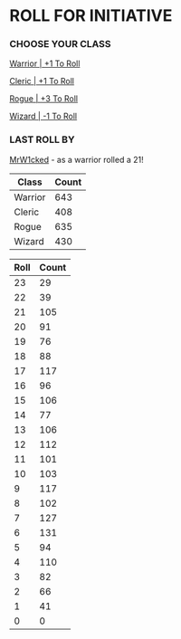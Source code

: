 # ROLL FOR INITIATIVE
### CHOOSE YOUR CLASS

[Warrior | +1 To Roll](https://github.com/benjaminsampica/benjaminsampica/issues/new?title=roll%7Cwarrior&body=Just+click+%27Submit+new+issue%27.)

[Cleric | +1 To Roll](https://github.com/benjaminsampica/benjaminsampica/issues/new?title=roll%7Ccleric&body=Just+click+%27Submit+new+issue%27.)

[Rogue | +3 To Roll](https://github.com/benjaminsampica/benjaminsampica/issues/new?title=roll%7Crogue&body=Just+click+%27Submit+new+issue%27.)

[Wizard | -1 To Roll](https://github.com/benjaminsampica/benjaminsampica/issues/new?title=roll%7Cwizard&body=Just+click+%27Submit+new+issue%27.)
### LAST ROLL BY
[MrW1cked](https://www.github.com/MrW1cked) - as a warrior rolled a 21!

|Class|Count|
|-|-|
|Warrior|643|
|Cleric|408|
|Rogue|635|
|Wizard|430|

|Roll|Count|
|-|-|
|23|29
|22|39
|21|105
|20|91
|19|76
|18|88
|17|117
|16|96
|15|106
|14|77
|13|106
|12|112
|11|101
|10|103
|9|117
|8|102
|7|127
|6|131
|5|94
|4|110
|3|82
|2|66
|1|41
|0|0

